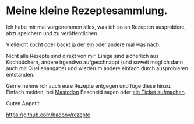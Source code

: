 # Meine kleine Rezeptesammlung.

Ich habe mir mal vorgenommen alles, was ich so an Rezepten ausprobiere,
abzuspeichern und zu veröffentlichen.

Vielleicht kocht oder backt ja der ein oder andere mal was nach.

Nicht alle Rezepte sind direkt von mir. Einige sind sicherlich aus Kochbüchern,
andere irgendwo aufgeschnappt (und soweit möglich dann auch mit Quellenangabe)
und wiederum andere einfach durch ausprobieren entstanden.

Gerne nehme ich auch eure Rezepte entgegen und füge diese hinzu. Einfach melden,
bei [Mastodon]([https://twitter.com/badboy_](https://hachyderm.io/@jer)) Bescheid sagen oder
 [ein Ticket aufmachen](https://github.com/badboy/rezepte/issues).

Guten Appetit.

<https://github.com/badboy/rezepte>
